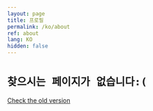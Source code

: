 ```yaml
---
layout: page
title: 프로필
permalink: /ko/about
ref: about
lang: KO
hidden: false
---
```


# `찾으시는 페이지가 없습니다:(`

[Check the old version]()